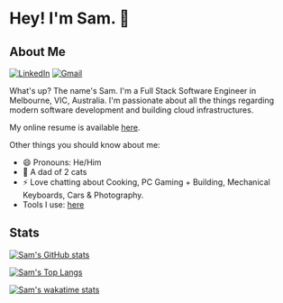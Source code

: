 # Hey! I'm Sam. 👋

<!--
**samhwang/samhwang** is a ✨ _special_ ✨ repository because its `README.md` (this file) appears on your GitHub profile.

Here are some ideas to get you started:

- 🔭 I’m currently working on ...
- 🌱 I’m currently learning ...
- 👯 I’m looking to collaborate on ...
- 🤔 I’m looking for help with ...
- 💬 Ask me about ...
- 📫 How to reach me: ...
- 😄 Pronouns: ...
- ⚡ Fun fact: ...
-->

## About Me

[![LinkedIn](https://img.shields.io/badge/linkedin-%230077B5.svg?style=for-the-badge&logo=linkedin&logoColor=white)](https://linkedin.com/samhwang2112 "LinkedIn URL")
[![Gmail](https://img.shields.io/badge/Gmail-D14836?style=for-the-badge&logo=gmail&logoColor=white)](mailto:samhwang2112.dev@gmail.com "Email URL")

What's up? The name's Sam. I'm a Full Stack Software Engineer in Melbourne,
VIC, Australia. I'm passionate about all the things regarding modern software development
and building cloud infrastructures.

My online resume is available [here](https://samhwang.github.io).

Other things you should know about me:

- 😄 Pronouns: He/Him
- 🌱 A dad of 2 cats
- ⚡ Love chatting about Cooking, PC Gaming + Building, Mechanical Keyboards, Cars & Photography.
- Tools I use: [here](https://github.com/samhwang/use)

## Stats

[![Sam's GitHub stats](https://github-readme-stats.vercel.app/api?username=samhwang&theme=nord&count_private=true&show_icons=true)](https://github-readme-stats.vercel.app)

[![Sam's Top Langs](https://github-readme-stats.vercel.app/api/top-langs/?username=samhwang&theme=nord&layout=compact&count_private=true&langs_count=10&hide=html,shell,asl,java,css,vim)](https://github-readme-stats.vercel.app)

[![Sam's wakatime stats](https://github-readme-stats.vercel.app/api/wakatime?username=samhwang&theme=nord&layout=compact)](https://github-readme-stats.vercel.app)
